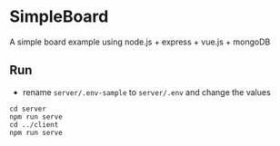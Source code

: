# SimpleBoard

A simple board example using node.js + express + vue.js + mongoDB

## Run
- rename `server/.env-sample` to `server/.env` and change the values

```
cd server
npm run serve
cd ../client
npm run serve
```
